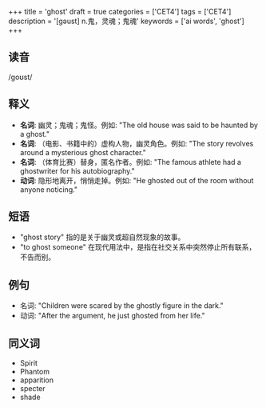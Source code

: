 +++
title = 'ghost'
draft = true
categories = ['CET4']
tags = ['CET4']
description = '[gəust] n.鬼，灵魂；鬼魂'
keywords = ['ai words', 'ghost']
+++

## 读音
/ɡoʊst/

## 释义
- **名词**: 幽灵；鬼魂；鬼怪。例如: "The old house was said to be haunted by a ghost."
- **名词**: （电影、书籍中的）虚构人物，幽灵角色。例如: "The story revolves around a mysterious ghost character."
- **名词**: （体育比赛）替身，匿名作者。例如: "The famous athlete had a ghostwriter for his autobiography."
- **动词**: 隐形地离开，悄悄走掉。例如: "He ghosted out of the room without anyone noticing."

## 短语
- "ghost story" 指的是关于幽灵或超自然现象的故事。
- "to ghost someone" 在现代用法中，是指在社交关系中突然停止所有联系，不告而别。

## 例句
- 名词: "Children were scared by the ghostly figure in the dark."
- 动词: "After the argument, he just ghosted from her life."

## 同义词
- Spirit
- Phantom
- apparition
- specter
- shade

